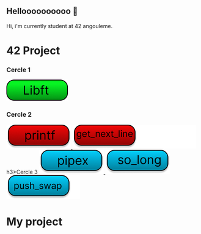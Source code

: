 ## Helloooooooooo 👋

<!DOCTYPE html>
<html>
<head>
    <meta charset="UTF-8">
</head>
<body>
    <p>Hi, i'm currently student at 42 angouleme.</p>
    <h1>42 Project</h1>
    <h3>Cercle 1</h3>
    <a href="https://github.com/Manouill3/42-libft">
        <img src=img/libft.png alt="libft"/>
    </a>
    <h3>Cercle 2</h3>
    <a href="https://github.com/Manouill3/42-printf">
        <img src=img/printf.png alt="printf"/>
    </a>
    <a href="https://github.com/Manouill3/42-get_next_line">
        <img src=img/gnl.png alt="gnl"/>
    </a>
    h3>Cercle 3</h3>
    <a href="https://github.com/Manouill3/42-pipex">
        <img src=img/pipex.png alt="pipex"/>
    </a>
    <a href="https://github.com/Manouill3/42-so_long">
        <img src=img/so_long.png alt="so_long"/>
    </a>
    <a href="https://github.com/Manouill3/42-push_swap">
        <img src=img/push_swap.png alt="push_swap"/>
    </a>
    <h1>My project</h1>
</body> 
</html>
